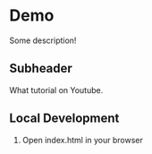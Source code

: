 # Demo

Some description!

## Subheader

What tutorial on Youtube.

## Local Development

1. Open index.html in your browser